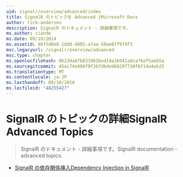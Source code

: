 ```yaml
---
uid: signalr/overview/advanced/index
title: SignalR のトピックを Advanced |Microsoft Docs
author: rick-anderson
description: SignalR のドキュメント - 詳細事項です。
ms.author: riande
ms.date: 09/19/2014
ms.assetid: d8f5d0e8-1ddd-4005-a7aa-50ae87f9f9f3
msc.legacyurl: /signalr/overview/advanced
msc.type: chapter
ms.openlocfilehash: 06239a87b831062bed14a3b941a8ca76ef5aeb5a
ms.sourcegitcommit: 45ac74e400f9f2b7dbded66297730f6f14a4eb25
ms.translationtype: MT
ms.contentlocale: ja-JP
ms.lasthandoff: 08/16/2018
ms.locfileid: "48255427"
---
```

<a name="signalr-advanced-topics"></a><span data-ttu-id="cc04e-103">SignalR のトピックの詳細</span><span class="sxs-lookup"><span data-stu-id="cc04e-103">SignalR Advanced Topics</span></span>
====================
> <span data-ttu-id="cc04e-104">SignalR のドキュメント - 詳細事項です。</span><span class="sxs-lookup"><span data-stu-id="cc04e-104">SignalR documentation - advanced topics.</span></span>


- [<span data-ttu-id="cc04e-105">SignalR の依存関係挿入</span><span class="sxs-lookup"><span data-stu-id="cc04e-105">Dependency Injection in SignalR</span></span>](dependency-injection.md)
